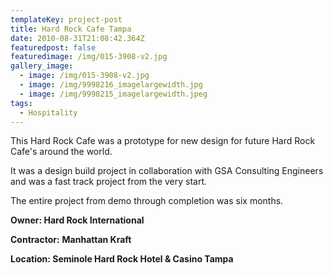 ```yaml
---
templateKey: project-post
title: Hard Rock Cafe Tampa
date: 2010-08-31T21:08:42.364Z
featuredpost: false
featuredimage: /img/015-3908-v2.jpg
gallery_image:
  - image: /img/015-3908-v2.jpg
  - image: /img/9998216_imagelargewidth.jpg
  - image: /img/9998215_imagelargewidth.jpeg
tags:
  - Hospitality
---
```

This Hard Rock Cafe was a prototype for new design for future Hard Rock Cafe's around the world.

It was a design build project in collaboration with GSA Consulting Engineers and was a fast track project from the very start.

The entire project from demo through completion was six months.

**Owner: Hard Rock International**

**Contractor:** **Manhattan Kraft**

**Location: Seminole Hard Rock Hotel & Casino Tampa**
